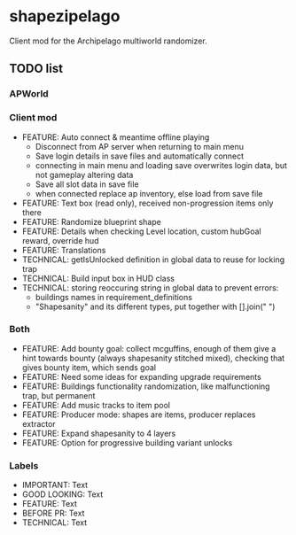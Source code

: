 # shapezipelago
Client mod for the Archipelago multiworld randomizer.

## TODO list
### APWorld
### Client mod
- FEATURE:      Auto connect & meantime offline playing
  - Disconnect from AP server when returning to main menu
  - Save login details in save files and automatically connect
  - connecting in main menu and loading save overwrites login data, but not gameplay altering data
  - Save all slot data in save file
  - when connected replace ap inventory, else load from save file
- FEATURE:      Text box (read only), received non-progression items only there
- FEATURE:      Randomize blueprint shape
- FEATURE:      Details when checking Level location, custom hubGoal reward, override hud
- FEATURE:      Translations
- TECHNICAL:    getIsUnlocked definition in global data to reuse for locking trap
- TECHNICAL:    Build input box in HUD class
- TECHNICAL:    storing reoccuring string in global data to prevent errors:
  - buildings names in requirement_definitions
  - "Shapesanity" and its different types, put together with [].join(" ")
### Both
- FEATURE:      Add bounty goal: collect mcguffins, enough of them give a hint towards bounty (always shapesanity stitched mixed), checking that gives bounty item, which sends goal
- FEATURE:      Need some ideas for expanding upgrade requirements
- FEATURE:      Buildings functionality randomization, like malfunctioning trap, but permanent
- FEATURE:      Add music tracks to item pool
- FEATURE:      Producer mode: shapes are items, producer replaces extractor
- FEATURE:      Expand shapesanity to 4 layers
- FEATURE:      Option for progressive building variant unlocks
### Labels
- IMPORTANT:    Text
- GOOD LOOKING: Text
- FEATURE:      Text
- BEFORE PR:    Text
- TECHNICAL:    Text

